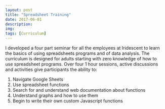 ```yaml
---
layout: post
title: "Spreadsheet Training"
date: 2017-06-01
description:
img:
tags: [Curriculum]
---
```

I developed a four part seminar for all the employees at Iridescent to learn the basics of using spreadsheets programs and of data analysis. The curriculum is designed for adults starting with zero knowledge of how to use spreadsheet programs. Over four 1 hour sessions, active discussions and activities give participants the ability to:

1. Navigate Google Sheets
2. Use spreadsheet functions
3. Search for and understand web documentation about functions
4. Understand graphs and how to use them
5. Begin to write their own custom Javascript functions